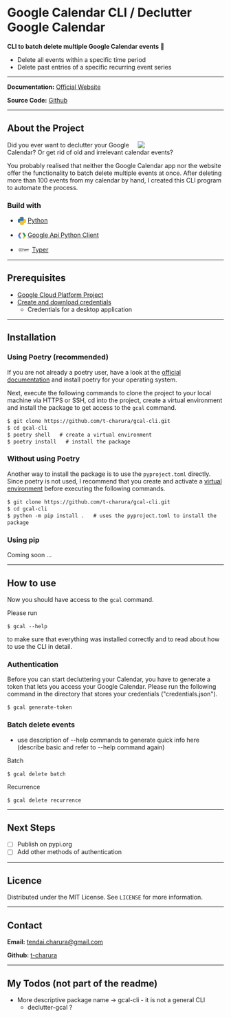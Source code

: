 # Google Calendar CLI / Declutter Google Calendar


**CLI to batch delete multiple Google Calendar events 📆**

* Delete all events within a specific time period
* Delete past entries of a specific recurring event series 

---

**Documentation:** [Official Website](https://t-charura.github.io/gcal-cli/)

**Source Code:** [Github](https://github.com/t-charura/gcal-cli)

---

## About the Project

<img style="float: right;" src="img/declutter.jpg" width="200">

Did you ever want to declutter your Google Calendar? Or get rid of old and irrelevant calendar events?

You probably realised that neither the Google Calendar app nor the website offer the functionality to batch delete multiple events at once. After deleting more than 100 events from my calendar by hand, I created this CLI program to automate the process. 


### Build with
* <img src="img/python.png" width="20" style="vertical-align:middle"> [Python](https://www.python.org/) 

* <img src="img/google.png" width="20" style="vertical-align:middle"> [Google Api Python Client](https://github.com/googleapis/google-api-python-client)

* <img src="img/typer.png" width="30" style="vertical-align:middle"> [Typer](https://github.com/tiangolo/typer)

---

## Prerequisites

* [Google Cloud Platform Project](https://developers.google.com/workspace/guides/create-project)
* [Create and download credentials](https://developers.google.com/workspace/guides/create-credentials)
    * Credentials for a desktop application

---

## Installation

### Using **Poetry** (recommended)

If you are not already a poetry user, have a look at the [official documentation](https://python-poetry.org/docs/) and install poetry for your operating system.

Next, execute the following commands to clone the project to your local machine via HTTPS or SSH, cd into the project, create a virtual environment and install the package to get access to the ```gcal``` command.

```console
$ git clone https://github.com/t-charura/gcal-cli.git
$ cd gcal-cli
$ poetry shell   # create a virtual environment
$ poetry install   # install the package
```

### Without using **Poetry**
Another way to install the package is to use the `pyproject.toml` directly. Since poetry is
not used, I recommend that you create and activate a [virtual environment](https://docs.python.org/3/library/venv.html#creating-virtual-environments) before executing the following commands.
```console
$ git clone https://github.com/t-charura/gcal-cli.git
$ cd gcal-cli
$ python -m pip install .   # uses the pyproject.toml to install the package
```

### Using **pip**
Coming soon ... 

---

## How to use

Now you should have access to the ```gcal``` command.

Please run
```console
$ gcal --help 
```
to make sure that everything was installed correctly and to read about how to use the CLI in detail. 


### Authentication

Before you can start decluttering your Calendar, you have to generate a token that lets you access your Google Calendar. 
Please run the following command in the directory that stores your credentials ("credentials.json"). 

```console
$ gcal generate-token
```

### Batch delete events
* use description of --help commands to generate quick info here (describe basic and refer to --help command again)

Batch
```console
$ gcal delete batch
```
Recurrence
```console
$ gcal delete recurrence
```


---

## Next Steps

* [ ] Publish on pypi.org
* [ ] Add other methods of authentication

---

## Licence

Distributed under the MIT License. See `LICENSE` for more information.

---

## Contact

**Email:** tendai.charura@gmail.com

**Github:** [t-charura](https://github.com/t-charura)


---


## My Todos (not part of the readme)

* More descriptive package name -> gcal-cli - it is not a general CLI
    * declutter-gcal ?
